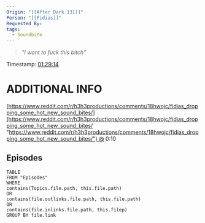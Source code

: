 ```yaml
---
Origin: "[[After Dark 131]]"
Person: "[[Fidias]]"
Requested By: 
tags:
  - Soundbite
---
```

> *"I want to fuck this bitch"*

Timestamp: [01:29:14](https://www.youtube.com/watch?v=evmZ3TGPbbk&t=5349s)

# ADDITIONAL INFO
[https://www.reddit.com/r/h3h3productions/comments/18hwojc/fidias_dropping_some_hot_new_sound_bites/](https://www.reddit.com/r/h3h3productions/comments/18hwojc/fidias_dropping_some_hot_new_sound_bites/ "https://www.reddit.com/r/h3h3productions/comments/18hwojc/fidias_dropping_some_hot_new_sound_bites/") @ 0:10

## Episodes
``` dataview
TABLE
FROM "Episodes"
WHERE 
contains(Topics.file.path, this.file.path) 
OR 
contains(file.outlinks.file.path, this.file.path)
OR
contains(file.inlinks.file.path, this.filep)
GROUP BY file.link
```